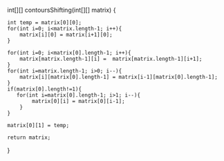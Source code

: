 int[][] contoursShifting(int[][] matrix) {
    
    int temp = matrix[0][0];
    for(int i=0; i<matrix.length-1; i++){
        matrix[i][0] = matrix[i+1][0];
    }
    
    for(int i=0; i<matrix[0].length-1; i++){
        matrix[matrix.length-1][i] =  matrix[matrix.length-1][i+1];
    }
    for(int i=matrix.length-1; i>0; i--){
        matrix[i][matrix[0].length-1] = matrix[i-1][matrix[0].length-1];        
    }
    if(matrix[0].length!=1){
       for(int i=matrix[0].length-1; i>1; i--){
            matrix[0][i] = matrix[0][i-1];
        } 
    }    
    
    matrix[0][1] = temp;
    
    return matrix;
}